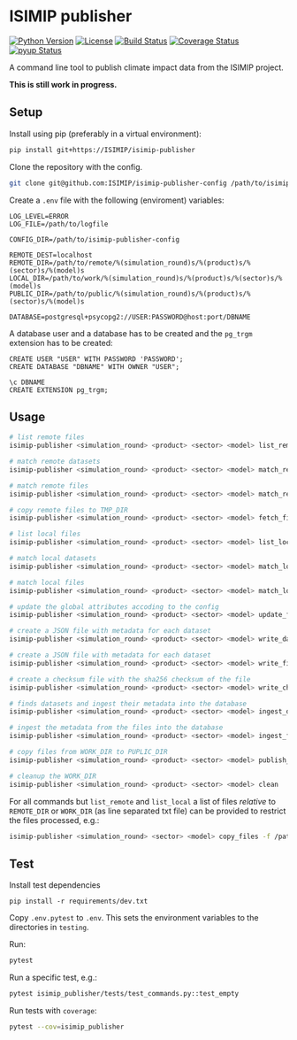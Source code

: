 ISIMIP publisher
================

[![Python Version](https://img.shields.io/badge/python-3.6|3.7|3.8-blue)](https://www.python.org/)
[![License](https://img.shields.io/badge/License-MIT-green)](https://github.com/ISI-MIP/isimip-publisher/blob/master/LICENSE)
[![Build Status](https://travis-ci.org/ISI-MIP/isimip-publisher.svg?branch=master)](https://travis-ci.org/ISI-MIP/isimip-publisher)
[![Coverage Status](https://coveralls.io/repos/github/ISI-MIP/isimip-publisher/badge.svg?branch=tests)](https://coveralls.io/github/ISI-MIP/isimip-publisher?branch=tests)
[![pyup Status](https://pyup.io/repos/github/ISI-MIP/isimip-publisher/shield.svg)](https://pyup.io/repos/github/ISI-MIP/isimip-publisher/)

A command line tool to publish climate impact data from the ISIMIP project.

**This is still work in progress.**

Setup
-----

Install using pip (preferably in a virtual environment):

```bash
pip install git+https://ISIMIP/isimip-publisher
```

Clone the repository with the config.

```bash
git clone git@github.com:ISIMIP/isimip-publisher-config /path/to/isimip-publisher-config
```

Create a `.env` file with the following (enviroment) variables:

```
LOG_LEVEL=ERROR
LOG_FILE=/path/to/logfile

CONFIG_DIR=/path/to/isimip-publisher-config

REMOTE_DEST=localhost
REMOTE_DIR=/path/to/remote/%(simulation_round)s/%(product)s/%(sector)s/%(model)s
LOCAL_DIR=/path/to/work/%(simulation_round)s/%(product)s/%(sector)s/%(model)s
PUBLIC_DIR=/path/to/public/%(simulation_round)s/%(product)s/%(sector)s/%(model)s

DATABASE=postgresql+psycopg2://USER:PASSWORD@host:port/DBNAME
```

A database user and a database has to be created and the `pg_trgm` extension has to be created:

```pgsql
CREATE USER "USER" WITH PASSWORD 'PASSWORD';
CREATE DATABASE "DBNAME" WITH OWNER "USER";

\c DBNAME
CREATE EXTENSION pg_trgm;
```

Usage
-----

```bash
# list remote files
isimip-publisher <simulation_round> <product> <sector> <model> list_remote

# match remote datasets
isimip-publisher <simulation_round> <product> <sector> <model> match_remote_datasets

# match remote files
isimip-publisher <simulation_round> <product> <sector> <model> match_remote_files

# copy remote files to TMP_DIR
isimip-publisher <simulation_round> <product> <sector> <model> fetch_files

# list local files
isimip-publisher <simulation_round> <product> <sector> <model> list_local

# match local datasets
isimip-publisher <simulation_round> <product> <sector> <model> match_local_datasets

# match local files
isimip-publisher <simulation_round> <product> <sector> <model> match_local_files

# update the global attributes accoding to the config
isimip-publisher <simulation_round> <product> <sector> <model> update_files

# create a JSON file with metadata for each dataset
isimip-publisher <simulation_round> <product> <sector> <model> write_dataset_jsons

# create a JSON file with metadata for each dataset
isimip-publisher <simulation_round> <product> <sector> <model> write_file_jsons

# create a checksum file with the sha256 checksum of the file
isimip-publisher <simulation_round> <product> <sector> <model> write_checksums

# finds datasets and ingest their metadata into the database
isimip-publisher <simulation_round> <product> <sector> <model> ingest_datasets

# ingest the metadata from the files into the database
isimip-publisher <simulation_round> <product> <sector> <model> ingest_files

# copy files from WORK_DIR to PUPLIC_DIR
isimip-publisher <simulation_round> <product> <sector> <model> publish_files

# cleanup the WORK_DIR
isimip-publisher <simulation_round> <product> <sector> <model> clean
```

For all commands but `list_remote` and `list_local` a list of files *relative* to `REMOTE_DIR` or `WORK_DIR` (as line separated txt file) can be provided to restrict the files processed, e.g.:

```bash
isimip-publisher <simulation_round> <sector> <model> copy_files -f /path/to/files.txt
```

Test
----

Install test dependencies

```
pip install -r requirements/dev.txt
```

Copy `.env.pytest` to `.env`. This sets the environment variables to the directories in `testing`.

Run:

```bash
pytest
```

Run a specific test, e.g.:

```bash
pytest isimip_publisher/tests/test_commands.py::test_empty
```

Run tests with `coverage`:

```bash
pytest --cov=isimip_publisher
```
